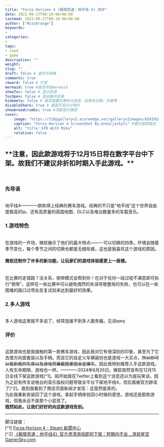 ```yaml
---
title: "Forza Horizon 4 (极限竞速：地平线 4) 测评"
date: 2022-09-27T00:18:06+08:00
lastmod: 2022-09-27T00:18:06+08:00
author: ["MissOrange"]
keywords: 
- 
categories: 
- 
tags: 
- read
- game
description: ""
weight:
slug: ""
draft: false # 是否为草稿
comments: true
reward: false # 打赏
mermaid: true #是否开启mermaid
showToc: false # 显示目录
TocOpen: false # 自动展开目录
hidemeta: false # 是否隐藏文章的元信息，如发布日期、作者等
disableShare: true # 底部不显示分享栏
showbreadcrumbs: true #顶部显示路径
cover:
    image: "https://t10pgalleryv2.azureedge.net/galleryv2images/b58191d0-26c7-48a8-a046-e18a71af8a35/e951b2db-b920-4a3c-8129-f899bb39df98/2" #图片路径例如：posts/tech/123/123.png
    caption: "Forza Horizon 4 ScreenShot By.@realjackyli" #图片底部描述
    alt: "title：GTR With Miku"
    relative: false
---
```


<h2>**注意，因此款游戏将于12月15日将在数字平台中下架。故我们不建议非折扣时期入手此游戏。**</h2><br>
<h3>先导语</h3><br>
  地平线4——一一款称得上经典的赛车游戏。经典的不只是“地平线”这个世界自由度极高的ip，还有高质量的英国地图、DLC以及电台数量多的车载音乐。<br>
<h3>1.游戏特色</h3><br>
  在游戏的一开场，微软展示了他们的最大特点——一可以切换的四季。环境会随着季节变化，每个季节之间的切换也都是无缝衔接，这也是我喜欢这个游戏的原因。<br>
  <h4>微软还制作了许多的新功能，让玩家们的游戏体验感更上一层楼。</h4><br>
  在比赛时走错路？没关系，倒带模式会帮到你！在对于任何一段过程不满意即可执行“倒带”，这样在一些比赛中可以避免偶然的失误导致整局的失败，也可以在一些困难的路口过弯处反复试验来达到最好的效果。<br>
<h3>2.多人游戏</h3><br>
  多人游戏这里就不多说了，经常连接不到多人服务器。见谅qwq<br>
<h3>评价</h3><br>
  这款游戏也是我接触的第一款赛车游戏，因此我对它有很深刻的印象，甚至为了它去借方向盘套装以及手柄。而且它的自定义车辆装扮也是游戏一大买点，<del>所以你可以看到我的车库以及游戏荧幕截图里面全是痛车</del>。因此我特别推荐入手这款游戏。<br>
  人有生命期限，游戏也一样。————2024年6月26日。微软突然宣布在12月15日全线下架这款游戏[^1]。刚开始我在Twitter上看到这个消息还以为是玩笑话，因为之前有传言说电台的音乐版权问题导致全平台下架地平线4，但后面被官方辟谣了[^2]。直到我看到了商店页面新闻才发现：这竟然是真的。<br>
  为此我重新安装回了这个游戏，拿起手柄体验回小时候的感觉。游戏还是那款游戏，但我永远不是那个小屁孩了。<br>
  <strong>既然如此，让我们好好的向这款游戏告别。</strong><br>
<hr>
脚注链接：<br>
  [^1] <a href="https://store.steampowered.com/news/app/1293830?emclan=103582791469325448&emgid=4185613970227394261">Forza Horizon 4 - Steam 新聞中心</a><br>
  [^2] <a href="https://www.gamersky.com/news/202210/1523925.shtml">《极限竞速：地平线4》官方澄清游戏即将下架：短期内不会 _ 游民星空 GamerSky.com</a><br>
